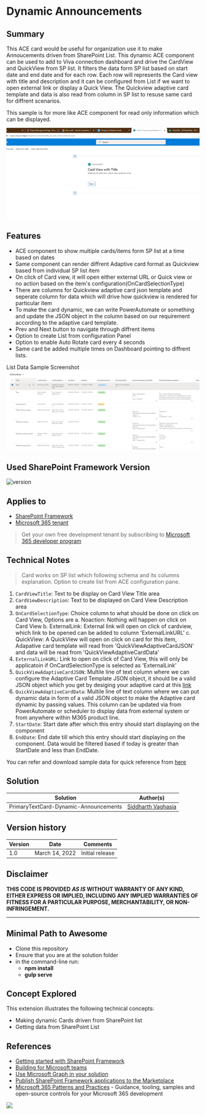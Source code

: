 # Dynamic Announcements

## Summary

This ACE card would be useful for organization use it to make Annoucements driven from SharePoint List.  This dynamic ACE component can be used to add to Viva connection dashboard and drive the CardView and QuickView from SP list. It filters the data form SP list based on start date and end date and for each row.
Each row will represents the Card view with title and description and it can be configured from List if we want to open external link or display a Quick View. The Quickview adaptive card template and data is also read from column in SP list to resuse same card for diffrent scenarios. 

This sample is for more like ACE component for read only information which can be displayed. 

![Web part in Action](./assets/aceinaction.gif)

## Features

- ACE component to show multiple cards/items form SP list at a time based on dates
- Same component can render diffrent Adaptive card format as Quickview based from individual SP list item
- On click of Card view, it will open either external URL or Quick view or no action based on the item's configuration(OnCardSelectionType)
- There are columns for Quickview adaptive card json template and seperate column for data which will drive how quickview is rendered for particular item
- To make the card dynamic, we can write PowerAutomate or something and update the JSON object in the column based on our requirement according to the adaptive card template.
- Prev and Next button to navigate through diffrent items
- Option to create List from configuration Panel
- Option to enable Auto Rotate card every 4 seconds
- Same card be added multiple times on Dashboard pointing to diffrent lists.

List Data Sample Screenshot
![Web part in Action](./assets/listsdataexample.png)

## Used SharePoint Framework Version

![version](https://img.shields.io/badge/version-1.14.0beta-green.svg)

## Applies to

- [SharePoint Framework](https://aka.ms/spfx)
- [Microsoft 365 tenant](https://docs.microsoft.com/en-us/sharepoint/dev/spfx/set-up-your-developer-tenant)

> Get your own free development tenant by subscribing to [Microsoft 365 developer program](http://aka.ms/o365devprogram)

## Technical Notes

> Card works on SP list which following schema and its columns explanation. Option to create list from ACE configuration pane.

1. `CardViewTitle`: Text to be display on Card View Title area
2. `CardViewDescription`: Text to be displayed on Card View Description area
3. `OnCardSelectionType`: Choice column to what should be done on click on Card View, Options are
    a. Noaction: Nothing will happen on click on Card View
    b. ExternalLink: External link will open on click of cardview, which link to be opened can be added to column 'ExternalLinkURL'
    c. QuickView: A QuickView will open on click on card for this item, Adapative card template will read from 'QuickViewAdaptiveCardJSON' and data will be read from 'QuickViewAdaptiveCardData'
4. `ExternalLinkURL`: Link to open on click of Card View, this will only be applicatoin if OnCardSelectionType is selected as 'ExternalLink'
5. `QuickViewAdaptiveCardJSON`: Multile line of text column where we can configure the Adaptive Card Template JSON object, it should be a valid JSON object which you get by desiging your adaptive card at this [link](https://adaptivecards.io/designer/)
6. `QuickViewAdaptiveCardData`: Multile line of text column where we can put dynamic data in form of a valid JSON object to make the Adaptive card dynamic by passing values. This column can be updated via from PowerAutomate or scheduler to display data from external system or from anywhere within M365 product line. 
7. `StartDate`: Start date after which this entry should start displaying on the component
8. `EndDate`: End date till which this entry should start displaying on the component. Data would be filtered based if today is greater than StartDate and less than EndDate.

You can refer and download sample data for quick reference from [here](./assets/sampledata.xlsx)

## Solution

Solution|Author(s)
--------|---------
PrimaryTextCard-Dynamic-Announcements | [Siddharth Vaghasia](https://siddharthvaghasia.com)


## Version history

Version|Date|Comments
-------|----|--------
1.0|March 14, 2022|Initial release

## Disclaimer

**THIS CODE IS PROVIDED *AS IS* WITHOUT WARRANTY OF ANY KIND, EITHER EXPRESS OR IMPLIED, INCLUDING ANY IMPLIED WARRANTIES OF FITNESS FOR A PARTICULAR PURPOSE, MERCHANTABILITY, OR NON-INFRINGEMENT.**

---

## Minimal Path to Awesome

- Clone this repository
- Ensure that you are at the solution folder
- in the command-line run:
  - **npm install**
  - **gulp serve**

## Concept Explored

This extension illustrates the following technical concepts:

- Making dynamic Cards driven from SharePoint list
- Getting data from SharePoint List

## References

- [Getting started with SharePoint Framework](https://docs.microsoft.com/en-us/sharepoint/dev/spfx/set-up-your-developer-tenant)
- [Building for Microsoft teams](https://docs.microsoft.com/en-us/sharepoint/dev/spfx/build-for-teams-overview)
- [Use Microsoft Graph in your solution](https://docs.microsoft.com/en-us/sharepoint/dev/spfx/web-parts/get-started/using-microsoft-graph-apis)
- [Publish SharePoint Framework applications to the Marketplace](https://docs.microsoft.com/en-us/sharepoint/dev/spfx/publish-to-marketplace-overview)
- [Microsoft 365 Patterns and Practices](https://aka.ms/m365pnp) - Guidance, tooling, samples and open-source controls for your Microsoft 365 development

<img src="https://telemetry.sharepointpnp.com/sp-dev-fx-aces/samples/PrimaryTextCard-Dynamic-Announcements" />